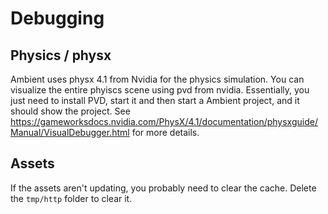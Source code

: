 # Debugging

## Physics / physx

Ambient uses physx 4.1 from Nvidia for the physics simulation. You can visualize the entire phyiscs scene using pvd from nvidia.
Essentially, you just need to install PVD, start it and then start a Ambient project, and it should show the project.
See https://gameworksdocs.nvidia.com/PhysX/4.1/documentation/physxguide/Manual/VisualDebugger.html for more details.

## Assets

If the assets aren't updating, you probably need to clear the cache. Delete the `tmp/http` folder to clear it.
